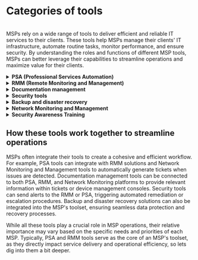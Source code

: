 # Categories of tools

\
MSPs rely on a wide range of tools to deliver efficient and reliable IT services to their clients. These tools help MSPs manage their clients' IT infrastructure, automate routine tasks, monitor performance, and ensure security. By understanding the roles and functions of different MSP tools, MSPs can better leverage their capabilities to streamline operations and maximize value for their clients.

<details>

<summary><strong>PSA (Professional Services Automation)</strong></summary>

* **Examples:** ConnectWise, Datto Autotask, HaloPSA.
* **Job-to-be-done:** Streamline and automate business processes, including ticketing, project management, time tracking, billing, and reporting. PSAs serve as the central hub for managing MSP operations and provide a single source of truth for client data.

</details>

<details>

<summary><strong>RMM (Remote Monitoring and Management)</strong></summary>

* **Examples:** ConnectWise Automate, Datto RMM, NinjaOne.
* **Job-to-be-done:** Monitor, manage, and maintain client IT infrastructure remotely. RMM tools enable MSPs to proactively identify and resolve issues, automate routine tasks, and provide remote support to clients.

</details>

<details>

<summary><strong>Documentation management</strong></summary>

* **Examples:** IT Glue, Hudu.
* **Job-to-be-done:** Store, organize, and manage documentation related to clients, devices, networks, and processes. Effective documentation management ensures that MSPs have quick access to accurate and up-to-date information, enabling them to deliver faster and more efficient service.

</details>

<details>

<summary><strong>Security tools</strong></summary>

* **Examples:** Huntress, Blackpoint, SentinelOne.
* **Job-to-be-done:** Protect client IT infrastructure from threats, such as malware, ransomware, and data breaches. Security tools help MSPs to implement and maintain robust security measures, monitor for potential threats, and respond to incidents effectively.

</details>

<details>

<summary><strong>Backup and disaster recovery</strong></summary>

* **Examples:** Datto BCDR, Veeam, Acronis
* **Job-to-be-done:** Ensure data protection and business continuity for clients by backing up critical data and systems. Backup and disaster recovery tools enable MSPs to quickly restore client data and services in the event of hardware failures, data loss, or other disasters.

</details>

<details>

<summary><strong>Network Monitoring and Management</strong></summary>

* **Examples:** Auvik, LogicMonitor, Domotz.
* **Job-to-be-done:** Monitor, manage, and optimize clients' network infrastructure. Network monitoring and management tools help MSPs to proactively detect and resolve network issues, ensure optimal performance, and provide insights into network usage and trends.

</details>

<details>

<summary><strong>Security Awareness Training</strong></summary>

* **Examples:** KnowBe4, Phin Security, BullPhish.
* **Job-to-be-done:** Educate employees on cybersecurity best practices, recognizing and avoiding threats, and maintaining secure behavior. Security awareness training tools help organizations build a strong security culture, reduce the risk of breaches, and ensure compliance with industry regulations.

</details>

## How these tools work together to streamline operations

MSPs often integrate their tools to create a cohesive and efficient workflow. For example, PSA tools can integrate with RMM solutions and Network Monitoring and Management tools to automatically generate tickets when issues are detected. Documentation management tools can be connected to both PSA, RMM, and Network Monitoring platforms to provide relevant information within tickets or device management consoles. Security tools can send alerts to the RMM or PSA, triggering automated remediation or escalation procedures. Backup and disaster recovery solutions can also be integrated into the MSP's toolset, ensuring seamless data protection and recovery processes.

While all these tools play a crucial role in MSP operations, their relative importance may vary based on the specific needs and priorities of each MSP. Typically, PSA and RMM tools serve as the core of an MSP's toolset, as they directly impact service delivery and operational efficiency, so lets dig into them a bit deeper.
